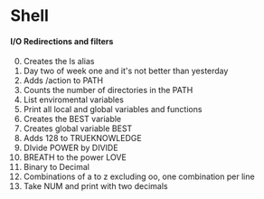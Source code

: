 # Shell 
#### I/O Redirections and filters
0. Creates the ls alias
1. Day two of week one and it's not better than yesterday
2. Adds /action to PATH
3. Counts the number of directories in the PATH
4. List enviromental variables
5. Print all local and global variables and functions
6. Creates the BEST variable
7. Creates global variable BEST
8. Adds 128 to TRUEKNOWLEDGE
9. DIvide POWER by DIVIDE
10. BREATH to the power LOVE
11. Binary to Decimal
12. Combinations of a to z excluding oo, one combination per line
13. Take NUM and print with two decimals
